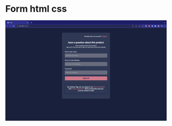 # Form html css

![website preview](https://github.com/reshur-sol/project/blob/main/01.miniproject/04.Form_HTML_CSS/img/form_prwview.png)
